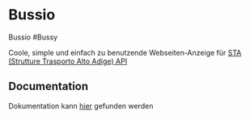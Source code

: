 # Bussio

Bussio
#Bussy

Coole, simple und einfach zu benutzende Webseiten-Anzeige für [STA (Strutture Trasporto Alto Adige) API](https://data.civis.bz.it/de/dataset/southtyrolean-public-transport)



## Documentation
Dokumentation kann [hier](https://github.com/Bussio-Bus/Bussio/wiki/) gefunden werden 
